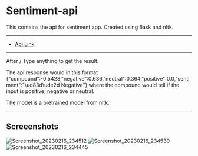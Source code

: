 # Sentiment-api
This contains the api for sentiment app. Created using flask and nltk.

---

- [Api Link](https://sentiment-api-jxid.onrender.com)

---

After / Type anything to get the result. 

The api response would in this format {"compound":-0.5423,"negative":0.636,"neutral":0.364,"positive":0.0,"sentiment":"\ud83d\ude2d Negative"} where the compound would tell if the input is positive, negative or neutral. 

The model is a pretrained model from nltk. 

---


## Screeenshots
![Screenshot_20230216_234512](https://user-images.githubusercontent.com/63343297/219453148-7a537532-67b8-42f5-b9b1-a64a97d1672f.png)
![Screenshot_20230216_234530](https://user-images.githubusercontent.com/63343297/219453152-9e781906-a7e4-4881-bf26-737da60fe48f.png)
![Screenshot_20230216_234445](https://user-images.githubusercontent.com/63343297/219453154-319f95f5-bce5-4a17-913c-6f6a1635dd1b.png)
